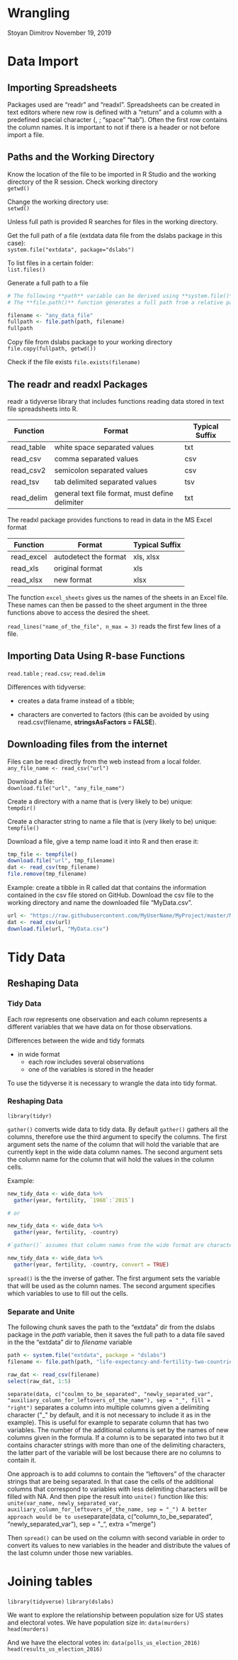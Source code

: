 Wrangling
================
Stoyan Dimitrov
November 19, 2019

# Data Import

## Importing Spreadsheets

Packages used are “readr” and “readxl”. Spreadsheets can be created in
text editors where new row is defined with a “return” and a column with
a predefined special character (, ; “space” “tab”). Often the first row
contains the column names. It is important to not if there is a header
or not before import a file.

## Paths and the Working Directory

Know the location of the file to be imported in R Studio and the working
directory of the R session. Check working directory  
`getwd()`

Change the working directory use:  
`setwd()`

Unless full path is provided R searches for files in the working
directory.

Get the full path of a file (extdata data file from the dslabs package
in this case):  
`system.file("extdata", package="dslabs")`

To list files in a certain folder:  
`list.files()`

Generate a full path to a
file

``` r
# The following **path** variable can be derived using **system.file()** function.
# The **file.path()** function generates a full path from a relative path and a file name. It also choses the correct slashes depending on the OS.

filename <- "any_data_file"
fullpath <- file.path(path, filename)
fullpath
```

Copy file from dslabs package to your working directory  
`file.copy(fullpath, getwd())`

Check if the file exists `file.exists(filename)`

## The readr and readxl Packages

readr a tidyverse library that includes functions reading data stored in
text file spreadsheets into
R.

| Function    | Format                                          | Typical Suffix |
| ----------- | ----------------------------------------------- | -------------- |
| read\_table | white space separated values                    | txt            |
| read\_csv   | comma separated values                          | csv            |
| read\_csv2  | semicolon separated values                      | csv            |
| read\_tsv   | tab delimited separated values                  | tsv            |
| read\_delim | general text file format, must define delimiter | txt            |

The readxl package provides functions to read in data in the MS Excel
format

| Function    | Format                | Typical Suffix |
| ----------- | --------------------- | -------------- |
| read\_excel | autodetect the format | xls, xlsx      |
| read\_xls   | original format       | xls            |
| read\_xlsx  | new format            | xlsx           |

The function `excel_sheets` gives us the names of the sheets in an Excel
file. These names can then be passed to the sheet argument in the three
functions above to access the desired the sheet.

`read_lines("name_of_the_file", n_max = 3)` reads the first few lines of
a file.

## Importing Data Using R-base Functions

`read.table` ; `read.csv`; `read.delim`

Differences with tidyverse:

  - creates a data frame instead of a tibble;

  - characters are converted to factors (this can be avoided by using
    read.csv(filename, **stringsAsFactors = FALSE**).

## Downloading files from the internet

Files can be read directly from the web instead from a local folder.  
`any_file_name <- read_csv("url")`

Download a file:  
`download.file("url", "any_file_name")`

Create a directory with a name that is (very likely to be) unique:  
`tempdir()`

Create a character string to name a file that is (very likely to be)
unique:  
`tempfile()`

Download a file, give a temp name load it into R and then erase it:

``` r
tmp_file <- tempfile()
download.file("url", tmp_filename)
dat <- read_csv(tmp_filename)
file.remove(tmp_filename)
```

Example: create a tibble in R called dat that contains the information
contained in the csv file stored on GitHub. Download the csv file to the
working directory and name the downloaded file
“MyData.csv”.

``` r
url <- "https://raw.githubusercontent.com/MyUserName/MyProject/master/MyData.csv "
dat <- read_csv(url)
download.file(url, "MyData.csv")
```

# Tidy Data

## Reshaping Data

### Tidy Data

Each row represents one observation and each column represents a
different variables that we have data on for those observations.

Differences between the wide and tidy formats

  - in wide format
      - each row includes several observations
      - one of the variables is stored in the header

To use the tidyverse it is necessary to wrangle the data into tidy
format.

### Reshaping Data

`library(tidyr)`

`gather()` converts wide data to tidy data. By default `gather()`
gathers all the columns, therefore use the third argument to specify the
columns. The first argument sets the name of the column that will hold
the variable that are currently kept in the wide data column names. The
second argument sets the column name for the column that will hold the
values in the column cells.

Example:

``` r
new_tidy_data <- wide_data %>%
  gather(year, fertility, `1960`:`2015`)

# or

new_tidy_data <- wide_data %>%
  gather(year, fertility, -country)

#`gather()` assumes that column names from the wide format are characters so they are converted to characters even if thery are integers. To avoid that it can be use `numeric()` or:

new_tidy_data <- wide_data %>%
  gather(year, fertility, -country, convert = TRUE)
```

`spread()` is the the inverse of gather. The first argument sets the
variable that will be used as the column names. The second argument
specifies which variables to use to fill out the cells.

### Separate and Unite

The following chunk saves the path to the “extdata” dir from the dslabs
package in the *path* variable, then it saves the full path to a data
file saved in the the “extdata” dir to *filename* variable

``` r
path <- system.file("extdata", package = "dslabs")
filename <- file.path(path, "life-expectancy-and-fertility-two-countries-example.csv")

raw_dat <- read_csv(filename)
select(raw_dat, 1:5)
```

`separate(data, c("coulmn_to_be_separated", "newly_separated_var",
"auxiliary_column_for_leftovers_of_the_name"), sep = "_", fill =
"right")` separates a column into multiple columns given a delimiting
character ("\_" by default, and it is not necessary to include it as in
the example). This is useful for example to separate column that has two
variables. The number of the additional columns is set by the names of
new columns given in the formula. If a column is to be separated into
two but it contains character strings with more than one of the
delimiting characters, the latter part of the variable will be lost
because there are no columns to contain it.

One approach is to add columns to contain the “leftovers” of the
character strings that are being separated. In that case the cells of
the additional columns that correspond to variables with less delimiting
characters will be filled with NA. And then pipe the result into
`unite()` function like this: `unite(var_name, newly_separated_var,
auxiliary_column_for_leftovers_of_the_name, sep = "_") A better approach
would be to use`separate(data, c(“column\_to\_be\_separated”,
“newly\_separated\_var”), sep = "\_“, extra =”merge")

Then `spread()` can be used on the column with second variable in order
to convert its values to new variables in the header and distribute the
values of the last column under those new variables.

# Joining tables

`library(tidyverse)` `library(dslabs)`

We want to explore the relationship between population size for US
states and electoral votes. We have population size in: `data(murders)`
`head(murders)`

And we have the electoral votes in: `data(polls_us_election_2016)`
`head(results_us_election_2016)`
